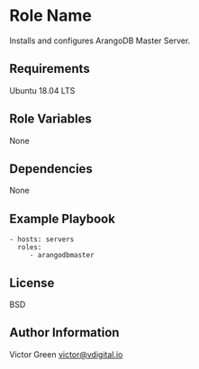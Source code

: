 Role Name
=========

Installs and configures ArangoDB Master Server.

Requirements
------------

Ubuntu 18.04 LTS

Role Variables
--------------

None

Dependencies
------------

None

Example Playbook
----------------

    - hosts: servers
      roles:
         - arangodbmaster

License
-------

BSD

Author Information
------------------

Victor Green
victor@vdigital.io
